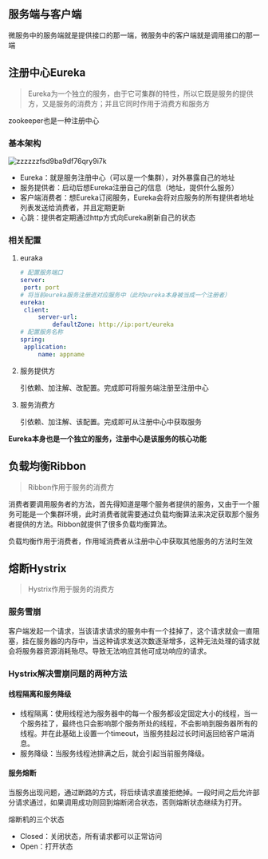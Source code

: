 ## 服务端与客户端

微服务中的服务端就是提供接口的那一端，微服务中的客户端就是调用接口的那一端



## 注册中心Eureka

> Eureka为一个独立的服务，由于它可集群的特性，所以它既是服务的提供方，又是服务的消费方；并且它同时作用于消费方和服务方

zookeeper也是一种注册中心

### 基本架构

![zzzzzzfsd9ba9df76qry9i7k](E:\Study\Mynotes\MyNotes\img\zzzzzzfsd9ba9df76qry9i7k.png)

- Eureka：就是服务注册中心（可以是一个集群），对外暴露自己的地址
- 服务提供者：启动后想Eureka注册自己的信息（地址，提供什么服务）
- 客户端消费者：想Eureka订阅服务，Eureka会将对应服务的所有提供者地址列表发送给消费者，并且定期更新
- 心跳：提供者定期通过http方式向Eureka刷新自己的状态



### 相关配置

1. euraka

   ~~~ yml
   # 配置服务端口
   server: 
   	port: port
   # 将当前eureka服务注册进对应服务中（此时eureka本身被当成一个注册者）
   eureka:
   	client:
   		server-url:
   			defaultZone: http://ip:port/eureka
   # 配置服务名称
   spring:
   	application:
   		name: appname
   ~~~

2. 服务提供方

   引依赖、加注解、改配置。完成即可将服务端注册至注册中心

3. 服务消费方

   引依赖、加注解、该配置。完成即可从注册中心中获取服务

**Eureka本身也是一个独立的服务，注册中心是该服务的核心功能**





## 负载均衡Ribbon

> Ribbon作用于服务的消费方

消费者要调用服务者的方法，首先得知道是哪个服务者提供的服务，又由于一个服务可能是一个集群环境，此时消费者就需要通过负载均衡算法来决定获取那个服务者提供的方法。Ribbon就提供了很多负载均衡算法。

负载均衡作用于消费者，作用域消费者从注册中心中获取其他服务的方法时生效



## 熔断Hystrix

> Hystrix作用于服务的消费方

### 服务雪崩

客户端发起一个请求，当该请求请求的服务中有一个挂掉了，这个请求就会一直阻塞，挂在服务器的内存中，当这种请求发送次数逐渐增多，这种无法处理的请求就会将服务器资源消耗殆尽。导致无法响应其他可成功响应的请求。

### Hystrix解决雪崩问题的两种方法

#### 线程隔离和服务降级

- 线程隔离：使用线程池为服务器中的每一个服务都设定固定大小的线程，当一个服务挂了，最终也只会影响那个服务所处的线程，不会影响到服务器所有的线程。并在此基础上设置一个timeout，当服务挂起过长时间返回给客户端消息。
- 服务降级：当服务线程池排满之后，就会引起当前服务降级。

#### 服务熔断

当服务出现问题，通过断路的方式，将后续请求直接拒绝掉。一段时间之后允许部分请求通过，如果调用成功则回到熔断闭合状态，否则熔断状态继续为打开。

熔断机的三个状态

- Closed：关闭状态，所有请求都可以正常访问
- Open：打开状态
